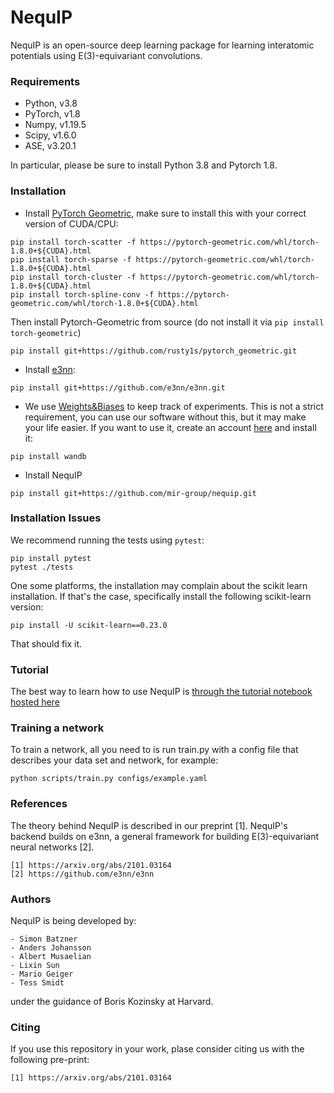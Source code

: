 # NequIP

NequIP is an open-source deep learning package for learning interatomic potentials using E(3)-equivariant convolutions.

### Requirements

* Python, v3.8
* PyTorch, v1.8
* Numpy, v1.19.5
* Scipy, v1.6.0
* ASE, v3.20.1

In particular, please be sure to install Python 3.8 and Pytorch 1.8. 

### Installation

* Install [PyTorch Geometric](https://github.com/rusty1s/pytorch_geometric), make sure to install this with your correct version of CUDA/CPU: 

```
pip install torch-scatter -f https://pytorch-geometric.com/whl/torch-1.8.0+${CUDA}.html
pip install torch-sparse -f https://pytorch-geometric.com/whl/torch-1.8.0+${CUDA}.html
pip install torch-cluster -f https://pytorch-geometric.com/whl/torch-1.8.0+${CUDA}.html
pip install torch-spline-conv -f https://pytorch-geometric.com/whl/torch-1.8.0+${CUDA}.html
```

Then install Pytorch-Geometric from source (do not install it via ```pip install torch-geometric```)

```
pip install git+https://github.com/rusty1s/pytorch_geometric.git
```

* Install [e3nn](https://github.com/e3nn/e3nn): 

```
pip install git+https://github.com/e3nn/e3nn.git 
```

* We use [Weights&Biases](https://wandb.ai) to keep track of experiments. This is not a strict requirement, you can use our software without this, but it may make your life easier. If you want to use it, create an account [here](https://wandb.ai) and install it: 

```
pip install wandb
```

* Install NequIP

```
pip install git+https://github.com/mir-group/nequip.git
```

### Installation Issues

We recommend running the tests using ```pytest```: 

```
pip install pytest
pytest ./tests
```

One some platforms, the installation may complain about the scikit learn installation. If that's the case, specifically install the following scikit-learn version:

```
pip install -U scikit-learn==0.23.0
```

That should fix it.

### Tutorial 

The best way to learn how to use NequIP is [through the tutorial notebook hosted here](https://deepnote.com/project/2412ca93-7ad1-4458-972c-5d5add5a667e) 

### Training a network

To train a network, all you need to is run train.py with a config file that describes your data set and network, for example: 

```
python scripts/train.py configs/example.yaml
```

### References

The theory behind NequIP is described in our preprint [1]. NequIP's backend builds on e3nn, a general framework for building E(3)-equivariant neural networks [2]. 

    [1] https://arxiv.org/abs/2101.03164
    [2] https://github.com/e3nn/e3nn

### Authors

NequIP is being developed by:

    - Simon Batzner
    - Anders Johansson
    - Albert Musaelian
    - Lixin Sun
    - Mario Geiger
    - Tess Smidt

under the guidance of Boris Kozinsky at Harvard.


### Citing

If you use this repository in your work, plase consider citing us with the following pre-print: 

    [1] https://arxiv.org/abs/2101.03164

